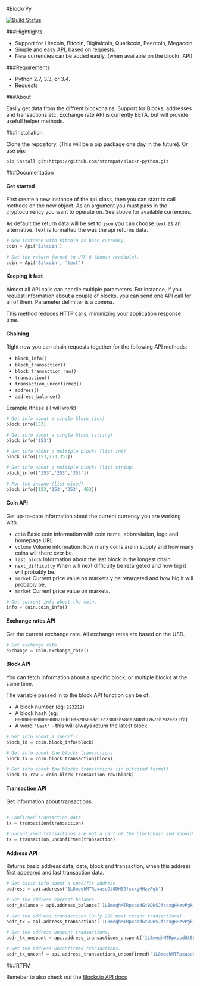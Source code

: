 #BlockrPy

[![Build Status](https://travis-ci.org/stormpat/blockr-python.svg?branch=master)](https://travis-ci.org/stormpat/blockr-python)

###Hightlights

- Support for Litecoin, Bitcoin, Digitalcoin, Quarkcoin, Peercoin, Megacoin
- Simple and easy API, based on [requests](https://github.com/kennethreitz/requests).
- New currencies can be added easily. (when available on the blockr. API)

###Requirements

- Python 2.7, 3.3, or 3.4.
- [Requests](https://github.com/kennethreitz/requests)

###About

Easily get data from the diffrent blockchains. Support for Blocks, addresses and transactions etc.
Exchange rate API is currently BETA, but will provide usefull helper methods.

###Installation

Clone the repository. (This will be a pip package one day in the future). Or use pip:
```
pip install git+https://github.com/stormpat/blockr-python.git
```

###Documentation

#### Get started

First create a new instance of the ```Api``` class, then you can start to call
methods on the new object. As an argument you must pass in the cryptocurrency
you want to operate on. See above for available currencies.

As default the return data will be set to ```json``` you can choose ```text```
as an alternative. Text is formatted the was the api returns data.

```python
# New instance with Bitcoin as base currency.
coin = Api('Bitcoin')

# Set the return format to UTF-8 (Human readable).
coin = Api('Bitcoin', 'text')
```

#### Keeping it fast

Almost all API calls can handle multiple parameters. For instance, if you request
information about a couple of blocks, you can send one API call for all of them. Parameter delimiter is a comma.

This method reduces HTTP calls, minimizing your application response time.

#### Chaining

Right now you can chain requests together for the following API methods:

- ```block_info()```
- ```block_transaction()```
- ```block_transaction_raw()```
- ```transaction()```
- ```transaction_unconfirmed()```
- ```address()```
- ```address_balance()```

Example (these all will work)

```python
# Get info about a single block (int)
block_info(153)

# Get info about a single block (string)
block_info('153')

# Get info about a multiple blocks (list int)
block_info([153,253,353])

# Get info about a multiple blocks (list string)
block_info(['153','253','353'])

# For the insane (list mixed)
block_info([153,'253','353', 453])
```

#### Coin API

Get up-to-date information about the current currency you are working with.

- ```coin``` Basic coin information with coin name, abbreviation, logo and homepage URL.
- ```volume``` Volume information: how many coins are in supply and how many coins will there ever be.
- ```last_block``` Information about the last block in the longest chain.
- ```next_difficulty``` When will next difficulty be retargeted and how big it will probably be.
- ```market``` Current price value on markets.y be retargeted and how big it will probably be.
- ```market``` Current price value on markets.

```python
# Get current info about the coin.
info = coin.coin_info()
```

#### Exchange rates API

Get the current exchange rate. All exchange rates are based on the USD.

```python
# Get exchange rate
exchange = coin.exchange_rate()
```

#### Block API

You can fetch information about a specific block, or multiple blocks at the
same time.

The variable passed in to the block API function can be of:

- A block number (eg: ```223212```)
- A block hash (eg: ```0000000000000000210b10d620600dc1cc2380bb58eb2408f9767eb792ed31fa```)
- A word ```"last"``` - this will always return the latest block

```python
# Get info about a specific
block_id = coin.block_info(block)

# Get info about the blocks transactions
block_tx = coin.block_transaction(block)

# Get info about the blocks transactions (in bitcoind format)
block_tx_raw = coin.block_transaction_raw(block)
```

#### Transaction API

Get information about transactions.

```python

# Confirmed transaction data
tx = transaction(transaction)

# Unconfirmed transactions are not a part of the blockchain and should not be trusted!
tx = transaction_unconfirmed(transaction)

```

#### Address API

Returns basic address data, date, block and transaction, when this address first appeared and last transaction data.

```python
# Get basic info about a specific address
address = api.address('1L8meqhMTRpxasdGt8DHSJfscxgHHzvPgk')

# Get the address current balance
addr_balance = api.address_balance('1L8meqhMTRpxasdGt8DHSJfscxgHHzvPgk')

# Get the address transactions (Only 200 most recent transactions)
addr_tx = api.address_transactions('1L8meqhMTRpxasdGt8DHSJfscxgHHzvPgk')

# Get the address unspent transactions.
addr_tx_unspant = api.address_transactions_unspent('1L8meqhMTRpxasdGt8DHSJfscxgHHzvPgk')

# Get the address unconfirmed transactions.
addr_tx_unconf = api.address_transactions_unconfirmed('1L8meqhMTRpxasdGt8DHSJfscxgHHzvPgk')

```

###RTFM

Remeber to also check out the [Blockr.io API docs](http://blockr.io/documentation/api)
